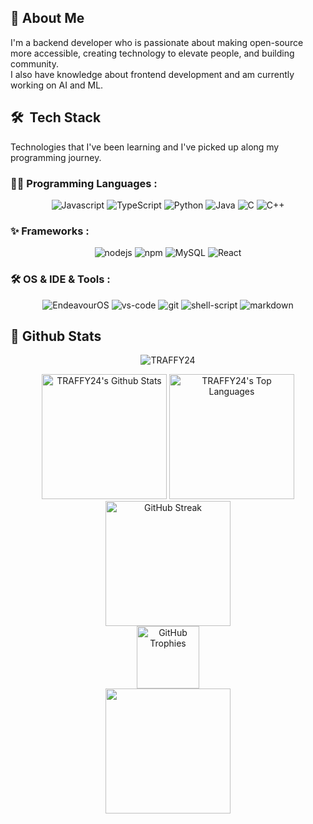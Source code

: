 ## 📝 About Me

I'm a backend developer who is passionate about making open-source more accessible, creating technology to elevate people, and building community.  
I also have knowledge about frontend development and am currently working on AI and ML.

## 🛠️ &nbsp;Tech Stack

Technologies that I've been learning and I've picked up along my programming journey.



### 👨‍💻 Programming Languages :

<p align="center">
<img alt="Javascript" src="https://img.shields.io/badge/JavaScript-F7DF1E.svg?logo=javascript&logoColor=black">
<img alt="TypeScript" src="https://img.shields.io/badge/TypeScript-0078D4.svg?logo=TypeScript&logoColor=white">
<img alt="Python" src="https://img.shields.io/badge/Python-3776AB.svg?logo=python&logoColor=white">
<img alt="Java" src="https://img.shields.io/badge/Java-007396.svg?logo=java&logoColor=white">
<img alt="C" src="https://img.shields.io/badge/C-00599C.svg?logo=c&logoColor=white">
<img alt="C++" src="https://img.shields.io/badge/C++-00599C.svg?logo=c%2B%2B&logoColor=white">
</P>

### ✨ Frameworks :

<p align="center">
<img alt="nodejs" src="https://img.shields.io/badge/Node.js-339933?logo=nodedotjs&logoColor=white">
<img alt="npm" src="https://img.shields.io/badge/npm-CB3837?logo=npm">
<img alt="MySQL" src="https://img.shields.io/badge/MySQL-00000F?logo=mysql&logoColor=white">
<img alt="React" src="https://img.shields.io/badge/React-20232A.svg?logo=react&logoColor=61DAFB">
</P>

### 🛠 OS & IDE & Tools : <br />

<p align="center">
<img alt="EndeavourOS" src="https://img.shields.io/badge/-EndeavourOS-black?logo=archlinux">
<img alt="vs-code" src="https://img.shields.io/badge/Visual_Studio_Code-0078D4?logo=visual%20studio%20code&logoColor=white">
<img alt="git" src="https://img.shields.io/badge/Git-F05032?logo=git&logoColor=white">
<img alt="shell-script" src="https://img.shields.io/badge/Shell_Script-121011?logo=gnu-bash&logoColor=white">
<img alt="markdown" src="https://img.shields.io/badge/-Markdown-05122A?style=flat&logo=markdown">
</P>


<h2>📃 Github Stats</h2>

<div>
    <p align="center"> <img src="https://komarev.com/ghpvc/?username=TRAFFY24&label=Profile%20Views%20&color=dc143c&style=plastic" alt="TRAFFY24" /> </p>

  <div align="center">
    <!-- Basic stats -->
    <a href="#"><img alt="TRAFFY24's Github Stats" src="https://github-readme-stats.vercel.app/api?username=TRAFFY24&show_icons=true&include_all_commits=true&count_private=true&theme=react&hide_border=true&bg_color=0D1117&title_color=F0DB4F&icon_color=F0DB4F" height="200"/></a>
    <!-- Top languages -->
    <a href="#"><img alt="TRAFFY24's Top Languages" src="https://github-readme-stats.vercel.app/api/top-langs/?username=TRAFFY24&langs_count=10&layout=compact&theme=react&hide_border=true&bg_color=0D1117&title_color=F0DB4F&icon_color=F0DB4F" height="200"/></a>
    <br/>
    <!-- Streak stats -->
    <a href="#"><img alt="GitHub Streak" src="https://github-readme-streak-stats.herokuapp.com/?user=TRAFFY24&theme=react&hide_border=true&background=0D1117&ring=F0DB4F&fire=F0DB4F&currStreakNum=F0DB4F" height="200"/></a>
    <br/>
    <!-- Trophies -->
    <a href="#"><img alt="GitHub Trophies" src="https://github-profile-trophy.vercel.app/?username=TRAFFY24&theme=matrix&row=1&column=7" height="100"/></a>
    <br/>
    <!-- Contribution Graph -->
    <a href="#"><img src="https://github-readme-activity-graph.vercel.app/graph?username=TRAFFY24&theme=react-dark&bg_color=0D1117&color=F0DB4F&line=00FF00&point=FFFFFF&hide_border=true" height="200" /></a>
  </div>
</div>
</div>
  

</div>
 
